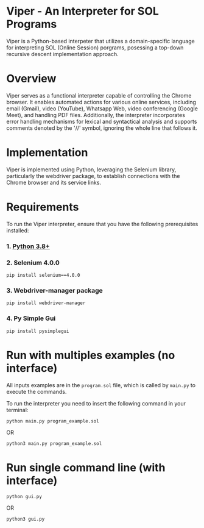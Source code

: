# Viper - An Interpreter for SOL Programs
Viper is a Python-based interpeter that utilizes a domain-specific language for interpreting SOL (Online Session) porgrams, 
posessing a top-down recursive descent implementation approach.

# Overview
Viper serves as a functional interpreter capable of controlling the Chrome browser. 
It enables automated actions for various online services, including email (Gmail), 
video (YouTube), Whatsapp Web, video conferencing (Google Meet), and handling PDF files. 
Additionally, the interpreter incorporates error handling mechanisms for lexical and syntactical analysis and supports comments denoted by the '//' symbol, ignoring the whole line that follows it.

# Implementation
Viper is implemented using Python, leveraging the Selenium library, 
particularly the webdriver package, to establish connections with the Chrome browser and its service links.

# Requirements
To run the Viper interpreter, ensure that you have the following prerequisites installed:

### 1. [Python 3.8+](https://www.python.org/downloads/)
### 2. Selenium 4.0.0
```
pip install selenium==4.0.0
```
### 3. Webdriver-manager package
```
pip install webdriver-manager
```

### 4. Py Simple Gui
```
pip install pysimplegui
```

# Run with multiples examples (no interface)
All inputs examples are in the `program.sol` file, which is called by `main.py` to execute the commands.

To run the interpreter you need to insert the following command in your terminal:

```
python main.py program_example.sol
```
OR

```
python3 main.py program_example.sol
```

# Run single command line (with interface)
```
python gui.py
```
OR
```
python3 gui.py
```
